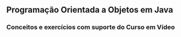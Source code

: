 ## Programação Orientada a Objetos em Java 
### Conceitos e exercícios com suporte do Curso em Vídeo

